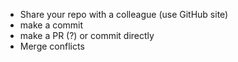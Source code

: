 - Share your repo with a colleague (use GitHub site)
- make a commit
- make a PR (?) or commit directly
- Merge conflicts
